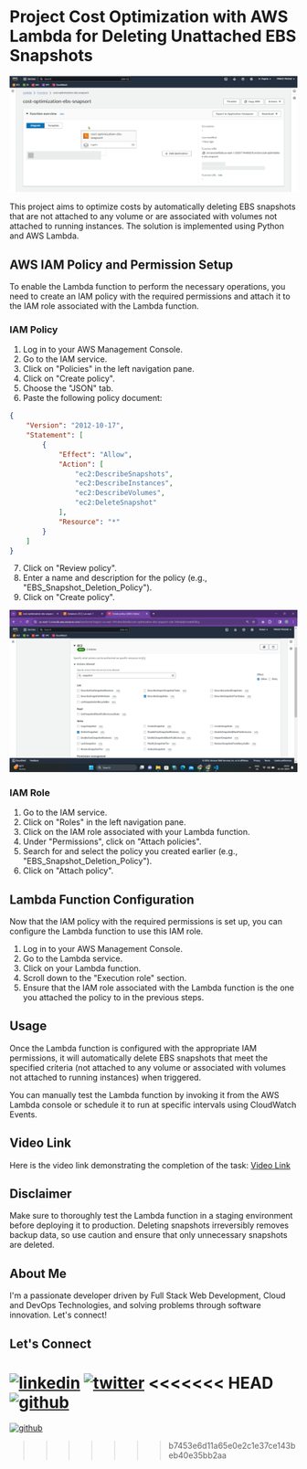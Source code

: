 # Project Cost Optimization with AWS Lambda for Deleting Unattached EBS Snapshots

![Screenshot](/assets/first.png)


This project aims to optimize costs by automatically deleting EBS snapshots that are not attached to any volume or are associated with volumes not attached to running instances. The solution is implemented using Python and AWS Lambda.

## AWS IAM Policy and Permission Setup

To enable the Lambda function to perform the necessary operations, you need to create an IAM policy with the required permissions and attach it to the IAM role associated with the Lambda function.

### IAM Policy

1. Log in to your AWS Management Console.
2. Go to the IAM service.
3. Click on "Policies" in the left navigation pane.
4. Click on "Create policy".
5. Choose the "JSON" tab.
6. Paste the following policy document:

```json
{
    "Version": "2012-10-17",
    "Statement": [
        {
            "Effect": "Allow",
            "Action": [
                "ec2:DescribeSnapshots",
                "ec2:DescribeInstances",
                "ec2:DescribeVolumes",
                "ec2:DeleteSnapshot"
            ],
            "Resource": "*"
        }
    ]
}
```

7. Click on "Review policy".
8. Enter a name and description for the policy (e.g., "EBS_Snapshot_Deletion_Policy").
9. Click on "Create policy".

![Screenshot](/assets/permisson.png)
### IAM Role

1. Go to the IAM service.
2. Click on "Roles" in the left navigation pane.
3. Click on the IAM role associated with your Lambda function.
4. Under "Permissions", click on "Attach policies".
5. Search for and select the policy you created earlier (e.g., "EBS_Snapshot_Deletion_Policy").
6. Click on "Attach policy".

## Lambda Function Configuration

Now that the IAM policy with the required permissions is set up, you can configure the Lambda function to use this IAM role.

1. Log in to your AWS Management Console.
2. Go to the Lambda service.
3. Click on your Lambda function.
4. Scroll down to the "Execution role" section.
5. Ensure that the IAM role associated with the Lambda function is the one you attached the policy to in the previous steps.

## Usage

Once the Lambda function is configured with the appropriate IAM permissions, it will automatically delete EBS snapshots that meet the specified criteria (not attached to any volume or associated with volumes not attached to running instances) when triggered.

You can manually test the Lambda function by invoking it from the AWS Lambda console or schedule it to run at specific intervals using CloudWatch Events.

## Video Link

Here is the video link demonstrating the completion of the task: [Video Link](https://youtu.be/cbPoJQCiUfg)

## Disclaimer

Make sure to thoroughly test the Lambda function in a staging environment before deploying it to production. Deleting snapshots irreversibly removes backup data, so use caution and ensure that only unnecessary snapshots are deleted.

## About Me

I'm a passionate developer driven by Full Stack Web Development, Cloud and DevOps Technologies, and solving problems through software innovation. Let's connect!

## Let's Connect
[![linkedin](https://img.shields.io/badge/linkedin-0A66C2?style=for-the-badge&logo=linkedin&logoColor=white)](https://www.linkedin.com/in/prince-prasad/)
[![twitter](https://img.shields.io/badge/twitter-1DA1F2?style=for-the-badge&logo=twitter&logoColor=white)](https://twitter.com/PRINCE__PRASAD)
<<<<<<< HEAD
[![github](https://img.shields.io/badge/github-3d4653?style=for-the-badge&logo=github&logoColor=white)](https://github.com/PRINCE-PRASAD)
=======
[![github](https://img.shields.io/badge/github-3d4653?style=for-the-badge&logo=github&logoColor=white)](https://github.com/PRINCE-PRASAD)
>>>>>>> b7453e6d11a65e0e2c1e37ce143beb40e35bb2aa
